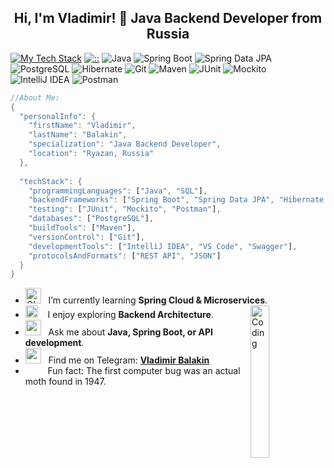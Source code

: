 <div align="center">
  
## Hi, I'm Vladimir! 👋 Java Backend Developer from Russia

</div>
                                           
[![My Tech Stack](https://img.shields.io/badge/-My%20Tech%20Stack-orange?style=flat)](https://github.com/vbalakin313)
[![::](https://img.shields.io/badge/-::-orange?style=flat)](https://github.com/vbalakin313)
![Java](https://img.shields.io/badge/Java-ED8B00?style=flat&logo=openjdk&logoColor=white)
![Spring Boot](https://img.shields.io/badge/Spring_Boot-6DB33F?style=flat&logo=springboot&logoColor=white)
![Spring Data JPA](https://img.shields.io/badge/Spring_Data_JPA-6DB33F?style=flat&logo=spring&logoColor=white)
![PostgreSQL](https://img.shields.io/badge/PostgreSQL-4169E1?style=flat&logo=postgresql&logoColor=white)
![Hibernate](https://img.shields.io/badge/Hibernate-59666C?style=flat&logo=hibernate&logoColor=white)
![Git](https://img.shields.io/badge/Git-F05032?style=flat&logo=git&logoColor=white)
![Maven](https://img.shields.io/badge/Maven-C71A36?style=flat&logo=apache-maven&logoColor=white)
![JUnit](https://img.shields.io/badge/JUnit5-25A162?style=flat&logo=junit5&logoColor=white)
![Mockito](https://img.shields.io/badge/Mockito-78A641?style=flat)
![IntelliJ IDEA](https://img.shields.io/badge/IntelliJ_IDEA-000000?style=flat&logo=intellij-idea&logoColor=white)
![Postman](https://img.shields.io/badge/Postman-FF6C37?style=flat&logo=postman&logoColor=white)
          
```dart
//About Me:
{
  "personalInfo": {
    "firstName": "Vladimir",
    "lastName": "Balakin",
    "specialization": "Java Backend Developer",
    "location": "Ryazan, Russia"
  },
  
  "techStack": {
    "programmingLanguages": ["Java", "SQL"],
    "backendFrameworks": ["Spring Boot", "Spring Data JPA", "Hibernate ORM"],
    "testing": ["JUnit", "Mockito", "Postman"],
    "databases": ["PostgreSQL"],
    "buildTools": ["Maven"],
    "versionControl": ["Git"],
    "developmentTools": ["IntelliJ IDEA", "VS Code", "Swagger"],
    "protocolsAndFormats": ["REST API", "JSON"]
  }
}
```
- <img alt="GIF" src="https://github.com/SP-XD/SP-XD/blob/main/images/Developer.gif" width="25" /> &nbsp; I’m currently learning **Spring Cloud & Microservices**. <img align="right" src="https://media.giphy.com/media/v1.Y2lkPTc5MGI3NjExbW5yN3V4d2V1b3p6c3R4Z2J6eGZ4dGZ2N2l1a2ZjbjBqczZ0eGZ2biZlcD12MV9pbnRlcm5hbF9naWZfYnlfaWQmY3Q9Zw/iIqmM5tTjmpOB9mpbn/giphy.gif" alt="Coding" width="25%" /><br>
- <img src="https://github.com/SP-XD/SP-XD/blob/main/images/hyperkitty.gif?raw=true" width="20" />&nbsp;&nbsp;&nbsp; I enjoy exploring **Backend Architecture**. <br>
- <img src="https://github.com/SP-XD/SP-XD/blob/main/images/message.gif?raw=true" width="25" />&nbsp;&nbsp; Ask me about **Java, Spring Boot, or API development**. <br>
- <img src="https://github.com/SP-XD/SP-XD/blob/main/images/letterbox.gif?raw=true" width="25" /> &nbsp; Find me on Telegram: **[Vladimir Balakin](https://t.me/vbalakin313)**<br>
- &nbsp;&nbsp;<img src="https://github.com/SP-XD/SP-XD/blob/main/images/lightning.gif?raw=true" width="12" />&nbsp;&nbsp;&nbsp;&nbsp;Fun fact: The first computer bug was an actual moth found in 1947.<br>


